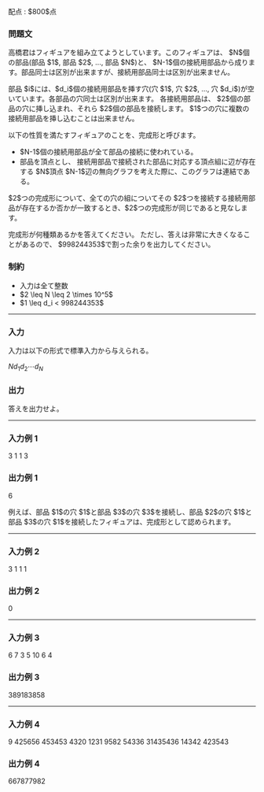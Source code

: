 
<div>

<span>

<span>

<p>
配点 : $800$点
</p>

<div>

<section>

### **問題文**

<p>
高橋君はフィギュアを組み立てようとしています。このフィギュアは、 $N$個の部品(部品 $1$, 部品 $2$, ..., 部品 $N$)と、  $N-1$個の接続用部品から成ります。部品同士は区別が出来ますが、接続用部品同士は区別が出来ません。
</p>

<p>
部品 $i$には、$d_i$個の接続用部品を挿す穴(穴 $1$, 穴 $2$, ..., 穴 $d_i$)が空いています。各部品の穴同士は区別が出来ます。
各接続用部品は、 $2$個の部品の穴に挿し込まれ、それら $2$個の部品を接続します。 $1$つの穴に複数の接続用部品を挿し込むことは出来ません。
</p>

<p>
以下の性質を満たすフィギュアのことを、完成形と呼びます。
</p>

<ul>

<li>
$N-1$個の接続用部品が全て部品の接続に使われている。
</li>

<li>
部品を頂点とし、 接続用部品で接続された部品に対応する頂点組に辺が存在する $N$頂点 $N-1$辺の無向グラフを考えた際に、このグラフは連結である。
</li>

</ul>

<p>
$2$つの完成形について、全ての穴の組についてその $2$つを接続する接続用部品が存在するか否かが一致するとき、$2$つの完成形が同じであると見なします。
</p>

<p>
完成形が何種類あるかを答えてください。 ただし、答えは非常に大きくなることがあるので、 $998244353$で割った余りを出力してください。
</p>

</section>

</div>

<div>

<section>

### **制約**

<ul>

<li>
入力は全て整数
</li>

<li>
$2 \leq N \leq 2 \times 10^5$
</li>

<li>
$1 \leq d_i < 998244353$
</li>

</ul>

</section>

</div>

---

<div>

<div>

<section>

### **入力**

<p>
入力は以下の形式で標準入力から与えられる。
</p>

<div>

$N$$d_1$$d_2$$\cdots$$d_N$
</div>

</section>

</div>

<div>

<section>

### **出力**

<p>
答えを出力せよ。
</p>

</section>

</div>

</div>

---

<div>

<section>

### **入力例 1**

<div>

3
1 1 3

</div>

</section>

</div>

<div>

<section>

### **出力例 1**

<div>

6

</div>

<p>
例えば、部品 $1$の穴 $1$と部品 $3$の穴 $3$を接続し、部品 $2$の穴 $1$と部品 $3$の穴 $1$を接続したフィギュアは、完成形として認められます。
</p>

</section>

</div>

---

<div>

<section>

### **入力例 2**

<div>

3
1 1 1

</div>

</section>

</div>

<div>

<section>

### **出力例 2**

<div>

0

</div>

</section>

</div>

---

<div>

<section>

### **入力例 3**

<div>

6
7 3 5 10 6 4

</div>

</section>

</div>

<div>

<section>

### **出力例 3**

<div>

389183858

</div>

</section>

</div>

---

<div>

<section>

### **入力例 4**

<div>

9
425656 453453 4320 1231 9582 54336 31435436 14342 423543

</div>

</section>

</div>

<div>

<section>

### **出力例 4**

<div>

667877982

</div>

</section>

</div>

</span>

</span>

</div>
